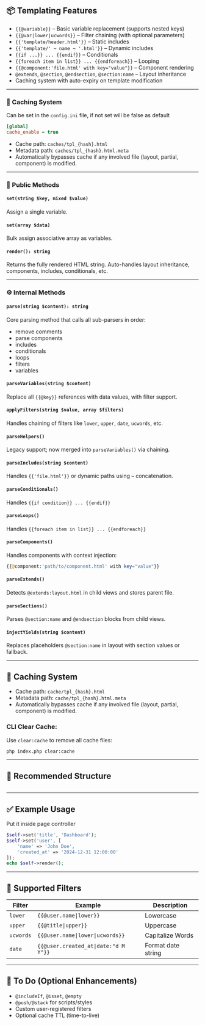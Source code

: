 ## 📦 Templating Features

- `{{@variable}}` – Basic variable replacement (supports nested keys)
- `{{@var|lower|ucwords}}` – Filter chaining (with optional parameters)
- `{{'template/header.html'}}` – Static includes
- `{{'template/' ~ name ~ '.html'}}` – Dynamic includes
- `{{if ...}} ... {{endif}}` – Conditionals
- `{{foreach item in list}} ... {{endforeach}}` – Looping
- `{{@component:'file.html' with key="value"}}` – Component rendering
- `@extends`, `@section`, `@endsection`, `@section:name` – Layout inheritance
- Caching system with auto-expiry on template modification

---

### 💾 Caching System
Can be set in the `config.ini` file, if not set will be false as default
```ini
[global]
cache_enable = true
```
- Cache path: `caches/tpl_{hash}.html`
- Metadata path: `caches/tpl_{hash}.html.meta`
- Automatically bypasses cache if any involved file (layout, partial, component) is modified.

---

### 📌 Public Methods

#### `set(string $key, mixed $value)`
Assign a single variable.

#### `set(array $data)`
Bulk assign associative array as variables.

#### `render(): string`
Returns the fully rendered HTML string. Auto-handles layout inheritance, components, includes, conditionals, etc.

---

### ⚙️ Internal Methods

#### `parse(string $content): string`
Core parsing method that calls all sub-parsers in order:
- remove comments
- parse components
- includes
- conditionals
- loops
- filters
- variables

#### `parseVariables(string $content)`
Replace all `{{@key}}` references with data values, with filter support.

#### `applyFilters(string $value, array $filters)`
Handles chaining of filters like `lower`, `upper`, `date`, `ucwords`, etc.

#### `parseHelpers()`
Legacy support; now merged into `parseVariables()` via chaining.

#### `parseIncludes(string $content)`
Handles `{{'file.html'}}` or dynamic paths using `~` concatenation.

#### `parseConditionals()`
Handles `{{if condition}} ... {{endif}}`

#### `parseLoops()`
Handles `{{foreach item in list}} ... {{endforeach}}`

#### `parseComponents()`
Handles components with context injection:
```php
{{@component:'path/to/component.html' with key="value"}}
```

#### `parseExtends()`
Detects `@extends:layout.html` in child views and stores parent file.

#### `parseSections()`
Parses `@section:name` and `@endsection` blocks from child views.

#### `injectYields(string $content)`
Replaces placeholders `@section:name` in layout with section values or fallback.

---

## 💾 Caching System

- Cache path: `cache/tpl_{hash}.html`
- Metadata path: `cache/tpl_{hash}.html.meta`
- Automatically bypasses cache if any involved file (layout, partial, component) is modified.

### CLI Clear Cache:
Use `clear:cache` to remove all cache files:
```bash
php index.php clear:cache
```
---

## 📂 Recommended Structure
```
```

---

## ✅ Example Usage
Put it inside page controller
```php
$self->set('title', 'Dashboard');
$self->set('user', [
    'name' => 'John Doe',
    'created_at' => '2024-12-31 12:00:00'
]);
echo $self->render();
```

---

## 🧩 Supported Filters
| Filter     | Example                             | Description                  |
|------------|-------------------------------------|------------------------------|
| `lower`    | `{{@user.name\|lower}}`             | Lowercase                    |
| `upper`    | `{{@title\|upper}}`                 | Uppercase                    |
| `ucwords`  | `{{@user.name\|lower\|ucwords}}`    | Capitalize Words             |
| `date`     | `{{@user.created_at\|date:"d M Y"}}`| Format date string           |

---

## 📌 To Do (Optional Enhancements)
- `@includeIf`, `@isset`, `@empty`
- `@push/@stack` for scripts/styles
- Custom user-registered filters
- Optional cache TTL (time-to-live)

